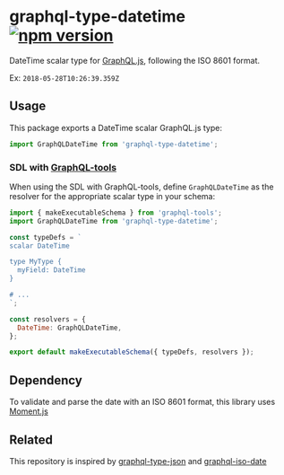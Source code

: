 # graphql-type-datetime [![npm version](https://badge.fury.io/js/graphql-type-datetime.svg)](http://badge.fury.io/js/graphql-type-datetime)

DateTime scalar type for [GraphQL.js](https://github.com/graphql/graphql-js), following the ISO 8601 format.

Ex: `2018-05-28T10:26:39.359Z`

## Usage

This package exports a DateTime scalar GraphQL.js type:

```js
import GraphQLDateTime from 'graphql-type-datetime';
```

### SDL with [GraphQL-tools](https://github.com/apollographql/graphql-tools)

When using the SDL with GraphQL-tools, define `GraphQLDateTime` as the resolver for the appropriate scalar type in your schema:

```js
import { makeExecutableSchema } from 'graphql-tools';
import GraphQLDateTime from 'graphql-type-datetime';

const typeDefs = `
scalar DateTime

type MyType {
  myField: DateTime
}

# ...
`;

const resolvers = {
  DateTime: GraphQLDateTime,
};

export default makeExecutableSchema({ typeDefs, resolvers });
```


## Dependency

To validate and parse the date with an ISO 8601 format, this library uses [Moment.js](https://github.com/moment/moment)

## Related

This repository is inspired by [graphql-type-json](https://github.com/taion/graphql-type-json) and [graphql-iso-date](https://github.com/excitement-engineer/graphql-iso-date)
